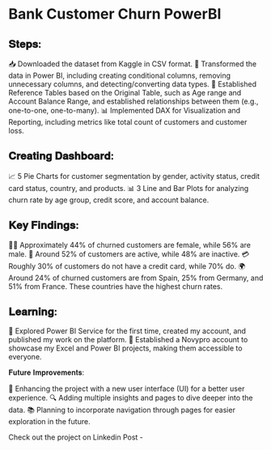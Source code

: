# Bank Customer Churn PowerBI

## 𝐒𝐭𝐞𝐩𝐬:

📥 Downloaded the dataset from Kaggle in CSV format.
🔄 Transformed the data in Power BI, including creating conditional columns, removing unnecessary columns, and detecting/converting data types.
🔗 Established Reference Tables based on the Original Table, such as Age range and Account Balance Range, and established relationships between them (e.g., one-to-one, one-to-many).
📊 Implemented DAX for Visualization and Reporting, including metrics like total count of customers and customer loss.

## 𝐂𝐫𝐞𝐚𝐭𝐢𝐧𝐠 𝐃𝐚𝐬𝐡𝐛𝐨𝐚𝐫𝐝:

📈 5 Pie Charts for customer segmentation by gender, activity status, credit card status, country, and products.
📊 3 Line and Bar Plots for analyzing churn rate by age group, credit score, and account balance.

## 𝐊𝐞𝐲 𝐅𝐢𝐧𝐝𝐢𝐧𝐠𝐬:

👩‍💼 Approximately 44% of churned customers are female, while 56% are male.
🔄 Around 52% of customers are active, while 48% are inactive.
💳 Roughly 30% of customers do not have a credit card, while 70% do.
🌍 Around 24% of churned customers are from Spain, 25% from Germany, and 51% from France. These countries have the highest churn rates.

## 𝐋𝐞𝐚𝐫𝐧𝐢𝐧𝐠:

🧠 Explored Power BI Service for the first time, created my account, and published my work on the platform.
📌 Established a Novypro account to showcase my Excel and Power BI projects, making them accessible to everyone.

𝐅𝐮𝐭𝐮𝐫𝐞 𝐈𝐦𝐩𝐫𝐨𝐯𝐞𝐦𝐞𝐧𝐭𝐬:

🎨 Enhancing the project with a new user interface (UI) for a better user experience.
🔍 Adding multiple insights and pages to dive deeper into the data.
📚 Planning to incorporate navigation through pages for easier exploration in the future.

Check out the project on Linkedin Post - 
